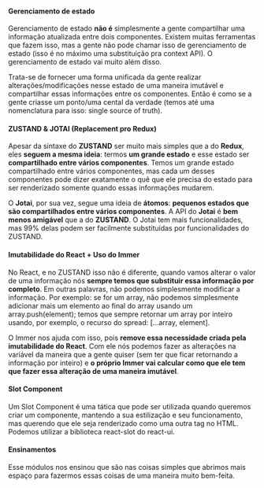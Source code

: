 #### Gerenciamento de estado

Gerenciamento de estado **não é** simplesmente a gente compartilhar uma informação atualizada entre dois componentes. Existem muitas ferramentas que fazem isso, mas a gente não pode chamar isso de gerenciamento de estado (isso é no máximo uma substituição pra context API). O gerenciamento de estado vai muito além disso.

Trata-se de fornecer uma forma unificada da gente realizar alterações/modificações nesse estado de uma maneira imutável e compartilhar essas informações entre os componentes. Então é como se a gente criasse um ponto/uma cental da verdade (temos até uma nomenclatura para isso: single source of truth).

#### ZUSTAND & JOTAI (Replacement pro Redux)

Apesar da sintaxe do **ZUSTAND** ser muito mais simples que a do **Redux**, eles **seguem a mesma ideia**: termos **um grande estado** e esse estado ser **compartilhado entre vários componentes**. Temos um grande estado compartilhado entre vários componentes, mas cada um desses componentes pode dizer exatamente o quê que ele precisa do estado para ser renderizado somente quando essas informações mudarem.

O **Jotai**, por sua vez, segue uma ideia de **átomos**: **pequenos estados que são compartilhados entre vários componentes**. A API do **Jotai** é **bem menos amigável** que a do **ZUSTAND**. O Jotai tem mais funcionalidades, mas 99% delas podem ser facilmente substituídas por funcionalidades do ZUSTAND.

#### Imutabilidade do React + Uso do Immer

No React, e no ZUSTAND isso não é diferente, quando vamos alterar o valor de uma informação nós **sempre temos que substituir essa informação por completo**. Em outras palavras, não podemos simplesmente modificar a informação. Por exemplo: se for um array, não podemos simplesmente adicionar mais um elemento ao final do array usando um array.push(element); temos que sempre retornar um array por inteiro usando, por exemplo, o recurso do spread: [...array, element].

O Immer nos ajuda com isso, pois **remove essa necessidade criada pela imutabilidade do React**. Com ele nós podemos fazer as alterações na variável da maneira que a gente quiser (sem ter que ficar retornando a informação por inteiro) e **o próprio Immer vai calcular como que ele tem que fazer essa alteração de uma maneira imutável**.

#### Slot Component

Um Slot Component é uma tática que pode ser utilizada quando queremos criar um componente, mantendo a sua estilização e seu funcionamento, mas querendo que ele seja renderizado como uma outra tag no HTML.
Podemos utilizar a biblioteca react-slot do react-ui.

#### Ensinamentos

Esse módulos nos ensinou que são nas coisas simples que abrimos mais espaço para fazermos essas coisas de uma maneira muito bem-feita.